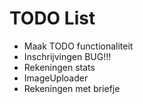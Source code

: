 # TODO List

- Maak TODO functionaliteit
- Inschrijvingen BUG!!!
- Rekeningen stats
- ImageUploader
- Rekeningen met briefje
